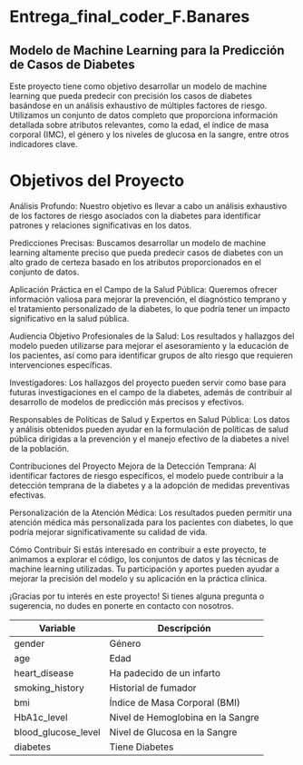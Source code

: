 # Entrega_final_coder_F.Banares
## Modelo de Machine Learning para la Predicción de Casos de Diabetes
Este proyecto tiene como objetivo desarrollar un modelo de machine learning que pueda predecir con precisión los casos de diabetes basándose en un análisis exhaustivo de múltiples factores de riesgo. Utilizamos un conjunto de datos completo que proporciona información detallada sobre atributos relevantes, como la edad, el índice de masa corporal (IMC), el género y los niveles de glucosa en la sangre, entre otros indicadores clave.

# Objetivos del Proyecto
Análisis Profundo: Nuestro objetivo es llevar a cabo un análisis exhaustivo de los factores de riesgo asociados con la diabetes para identificar patrones y relaciones significativas en los datos.

Predicciones Precisas: Buscamos desarrollar un modelo de machine learning altamente preciso que pueda predecir casos de diabetes con un alto grado de certeza basado en los atributos proporcionados en el conjunto de datos.

Aplicación Práctica en el Campo de la Salud Pública: Queremos ofrecer información valiosa para mejorar la prevención, el diagnóstico temprano y el tratamiento personalizado de la diabetes, lo que podría tener un impacto significativo en la salud pública.

Audiencia Objetivo
Profesionales de la Salud: Los resultados y hallazgos del modelo pueden utilizarse para mejorar el asesoramiento y la educación de los pacientes, así como para identificar grupos de alto riesgo que requieren intervenciones específicas.

Investigadores: Los hallazgos del proyecto pueden servir como base para futuras investigaciones en el campo de la diabetes, además de contribuir al desarrollo de modelos de predicción más precisos y efectivos.

Responsables de Políticas de Salud y Expertos en Salud Pública: Los datos y análisis obtenidos pueden ayudar en la formulación de políticas de salud pública dirigidas a la prevención y el manejo efectivo de la diabetes a nivel de la población.

Contribuciones del Proyecto
Mejora de la Detección Temprana: Al identificar factores de riesgo específicos, el modelo puede contribuir a la detección temprana de la diabetes y a la adopción de medidas preventivas efectivas.

Personalización de la Atención Médica: Los resultados pueden permitir una atención médica más personalizada para los pacientes con diabetes, lo que podría mejorar significativamente su calidad de vida.

Cómo Contribuir
Si estás interesado en contribuir a este proyecto, te animamos a explorar el código, los conjuntos de datos y las técnicas de machine learning utilizadas. Tu participación y aportes pueden ayudar a mejorar la precisión del modelo y su aplicación en la práctica clínica.

¡Gracias por tu interés en este proyecto! Si tienes alguna pregunta o sugerencia, no dudes en ponerte en contacto con nosotros.

| Variable             | Descripción                            |
|----------------------|----------------------------------------|
| gender               | Género                                 |
| age                  | Edad                                   |
| heart_disease        | Ha padecido de un infarto              |
| smoking_history      | Historial de fumador                   |
| bmi                  | Índice de Masa Corporal (BMI)         |
| HbA1c_level          | Nivel de Hemoglobina en la Sangre      |
| blood_glucose_level  | Nivel de Glucosa en la Sangre          |
| diabetes             | Tiene Diabetes                         |



